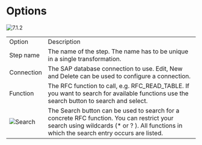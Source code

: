 # Options

<img src="Image-7.1.2.png" alt="7.1.2"/>

<table>
    <tr>
    <td>Option</td>
    <td>Description</td>
    </tr>
    <tr>
    <td>Step name</td>
    <td>The name of the step. The name has to be unique in a single transformation.</td>
    </tr>
    <tr>
    <td>Connection</td>
    <td>The SAP database connection to use. Edit, New and Delete can be used to configure a connection.</td>    
    </tr>
    <tr>
    <td>Function</td>
    <td>The RFC function to call, e.g. RFC_READ_TABLE. If you want to search for available functions use the search button to search and select.</td>    
    </tr>
    <tr>
    <td><img src="Image-Search.png" alt="Search"></td>
    <td>The Search button can be used to search for a concrete RFC function.
    You can restrict your search using wildcards (* or ? ). All functions in which the search entry occurs are listed.
    </td>    
    </tr>
</table>

<img src="Image-7.1.2.2.png" alt=""/>
